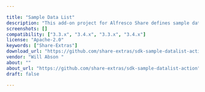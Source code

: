 ```yaml
---

title: "Sample Data List"
description: "This add-on project for Alfresco Share defines sample data list definitions for Alfresco Share. Currently there is just one 'Book List' definition but it is intended that other types will be added. Owner Will Abson ‌ Versions Community 3.3.x Community 3.4.x Enterprise 3.3.x Enterprise 3.4.x License Type Apache Project Page GitHub - share-extras/sdk-sample-datalist-action: Sample custom action for Data List items for use within the Data Lists… Download Page Tags Share-Extras Component Type Data List Definitions Extension Points Installation JAR Products Share Web Client"
screenshots: []
compatibility: ["3.3.x", "3.4.x", "3.3.x", "3.4.x"]
license: "Apache-2.0"
keywords: ["Share-Extras"]
download_url: "https://github.com/share-extras/sdk-sample-datalist-action"
vendor: "Will Abson ‌"
about: ""
about_url: "https://github.com/share-extras/sdk-sample-datalist-action"
draft: false

---
```


